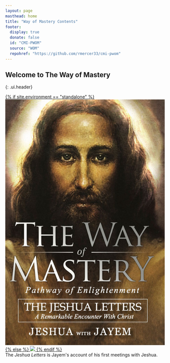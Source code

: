```yaml
---
layout: page
masthead: home
title: "Way of Mastery Contents"
footer:
  display: true
  donate: false
  id: "CMI-PWOM"
  source: "WOM"
  repohref: "https://github.com/rmercer33/cmi-pwom"
---
```


## Welcome to The Way of Mastery
{: .ui.header}

<div id="page-contents">
  <div class="ui three cards">
    <div class="card">
      <a href="#" data-book="lj" class="toc-modal-open image">
        {% if site.environment == "standalone" %}
        <img src="/public/img/wom/tjlN-big.jpg">
      {% else %}
        <img src="/t/wom/public/img/wom/tjlN-big.jpg">
      {% endif %}
      </a>
      <div class="content">
        <div class="description">
          The <em>Jeshua Letters</em> is Jayem's account of his first meetings with Jeshua.
        </div>
      </div>
    </div>
  </div>
</div>
